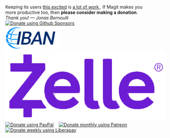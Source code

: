 <div id="donate">
  <div>
    Keeping its users <a href= "/quotes">this excited</a> is
    <a href="https://magit.vc/stats/authors.html#cumulated_added_lines_of_code_per_author">
      a lot of work
    </a>.
    If Magit makes you <br> more productive too,
    then <b>please consider making a donation</b>.
  </div>
  <div>
    <em>Thank you! — Jonas Bernoulli</em>
  </div>
  <div>
    <a href="https://github.com/sponsors/tarsius">
      <img title="Donate using Github Sponsors"
           alt="Donate using Github Sponsors"
           src="https://magit.vc/assets/github-sponsors-50px.png"></a>
    <br>
    <a href="#iban">
      <img title="Donate using IBAN"
           alt="Donate using IBAN"
           src="/assets/iban.png"></a>
    &nbsp;&nbsp;
    <a href="#zelle">
      <img title="Donate using Zelle"
           alt="Donate using Zelle"
           src="/assets/zelle.png"></a>
    <br>
    <a href="https://www.paypal.me/JonasBernoulli/20">
      <img title="Donate using PayPal"
           alt="Donate using PayPal"
           src="/assets/paypal.png"></a>
    &nbsp;&nbsp;
    <a href="https://www.patreon.com/tarsius">
      <img title="Donate monthly using Patreon"
           alt="Donate monthly using Patreon"
           src="/assets/patreon.png"></a>
    &nbsp;&nbsp;
    <a href="https://liberapay.com/magit">
      <img title="Donate weekly using Liberapay"
           alt="Donate weekly using Liberapay"
           src="/assets/liberapay.png"></a>
  </div>
</div>
